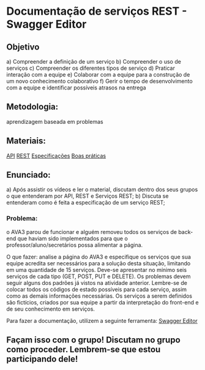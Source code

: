 # Documentação de serviços REST - Swagger Editor

## Objetivo
a) Compreender a definição de um serviço
b) Compreender o uso de serviços
c) Compreender os diferentes tipos de serviço
d) Praticar interação com a equipe
e) Colaborar com a equipe para a construção de um novo conhecimento colaborativo
f) Gerir o tempo de desenvolvimento com a equipe e identificar possíveis atrasos na 
entrega

## Metodologia: 
aprendizagem baseada em problemas

## Materiais:
[API](https://youtu.be/tPbK3eOJLXQ)
[REST](https://youtu.be/S7MduKwvVGk) 
[Especificações](https://www.infoq.com/br/articles/rest-introduction/) 
[Boas práticas](https://www.alura.com.br/artigos/rest-principios-e-boas-praticas) 

## Enunciado:

a) Após assistir os vídeos e ler o material, discutam dentro dos seus grupos o que entenderam por API, REST e Serviços REST;
b) Discuta se entenderam como é feita a especificação de um serviço REST;

### Problema: 
o AVA3 parou de funcionar e alguém removeu todos os serviços de back-end que haviam sido implementados para que o professor/aluno/secretários possa alimentar a página.

O que fazer: 
analise a página do AVA3 e especifique os serviços que sua equipe acredita ser necessários para a solução desta situação, limitando em uma quantidade de 15 serviços. 
Deve-se apresentar no mínimo seis serviços de cada tipo (GET, POST, PUT e DELETE). 
Os problemas devem seguir alguns dos padrões já vistos na atividade anterior. Lembre-se de colocar todos os códigos de estado possíveis para cada serviço, assim como as demais informações necessárias. 
Os serviços a serem definidos são fictícios, criados por sua equipe a partir da interpretação do front-end e de seu conhecimento em serviços.

Para fazer a documentação, utilizem a seguinte ferramenta:
[Swagger Editor](https://editor.swagger.io/)

## Façam isso com o grupo! Discutam no grupo como proceder. Lembrem-se que estou participando dele!
